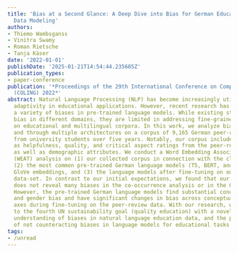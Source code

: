 ```yaml
---
title: 'Bias at a Second Glance: A Deep Dive into Bias for German Educational Peer-Review
  Data Modeling'
authors:
- Thiemo Wambsganss
- Vinitra Swamy
- Roman Rietsche
- Tanja Käser
date: '2022-01-01'
publishDate: '2025-01-21T14:54:44.235605Z'
publication_types:
- paper-conference
publication: '*Proceedings of the 29th International Conference on Computational Linguistics
  (COLING) 2022*'
abstract: Natural Language Processing (NLP) has become increasingly utilized to provide
  adaptivity in educational applications. However, recent research has highlighted
  a variety of biases in pre-trained language models. While existing studies investigate
  bias in different domains, they are limited in addressing fine-grained analysis
  on educational and multilingual corpora. In this work, we analyze bias across text
  and through multiple architectures on a corpus of 9,165 German peer-reviews collected
  from university students over five years. Notably, our corpus includes labels such
  as helpfulness, quality, and critical aspect ratings from the peer-review recipient
  as well as demographic attributes. We conduct a Word Embedding Association Test
  (WEAT) analysis on (1) our collected corpus in connection with the clustered labels,
  (2) the most common pre-trained German language models (T5, BERT, and GPT-2) and
  GloVe embeddings, and (3) the language models after fine-tuning on our collected
  data-set. In contrast to our initial expectations, we found that our collected corpus
  does not reveal many biases in the co-occurrence analysis or in the GloVe embeddings.
  However, the pre-trained German language models find substantial conceptual, racial,
  and gender bias and have significant changes in bias across conceptual and racial
  axes during fine-tuning on the peer-review data. With our research, we aim to contribute
  to the fourth UN sustainability goal (quality education) with a novel dataset, an
  understanding of biases in natural language education data, and the potential harms
  of not counteracting biases in language models for educational tasks.
tags:
- /unread
---
```

